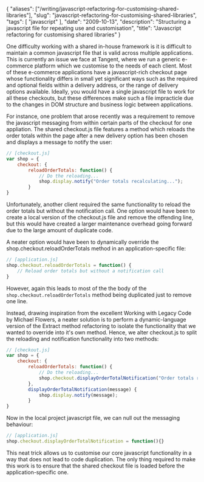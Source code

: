{
    "aliases": ["/writing/javascript-refactoring-for-customising-shared-libraries"],
    "slug": "javascript-refactoring-for-customising-shared-libraries",
    "tags": [
        "javascript"
    ],
    "date": "2009-10-13",
    "description": "Structuring a javascript file for repeating use and customisation",
    "title": "Javascript refactoring for customising shared libraries"
}

One difficulty working with a shared in-house framework is it is
difficult to maintain a common javascript file that is valid across
multiple applications. This is currently an issue we face at Tangent,
where we run a generic e-commerce platform which we customise to the
needs of each client. Most of these e-commerce applications have a
javascript-rich checkout page whose functionality differs in small yet
significant ways such as the required and optional fields within a
delivery address, or the range of delivery options available. Ideally,
you would have a single javascript file to work for all these checkouts,
but these differences make such a file impracticle due to the changes in
DOM structure and business logic between applications.

For instance, one problem that arose recently was a requirement to
remove the javascript messaging from within certain parts of the
checkout for one appliation. The shared checkout.js file features a
method which reloads the order totals within the page after a new
delivery option has been chosen and displays a message to notify the
user:

``` javascript
// [checkout.js]
var shop = {
    checkout: {
        reloadOrderTotals: function() {
            // Do the reloading...
            shop.display.notify("Order totals recalculating...");
        }
}
```

Unfortunately, another client required the same functionality to reload
the order totals but without the notification call. One option would
have been to create a local version of the checkout.js file and remove
the offending line, but this would have created a larger maintenance
overhead going forward due to the large amount of duplicate code.

A neater option would have been to dynamically override the
shop.checkout.reloadOrderTotals method in an application-specific file:

``` javascript
// [application.js]
shop.checkout.reloadOrderTotals = function() {
    // Reload order totals but without a notification call
}
```

However, again this leads to most of the the body of the
`shop.checkout.reloadOrderTotals` method being duplicated just to remove
one line.

Instead, drawing inspiration from the excellent Working with Legacy Code
by Michael Flowers, a neater solution is to perform a dynamic-language
version of the Extract method refactoring to isolate the functionality
that we wanted to override into it's own method. Hence, we alter
checkout.js to split the reloading and notification functionality into
two methods:

``` javascript
// [checkout.js]
var shop = {
    checkout: {
        reloadOrderTotals: function() {
            // Do the reloading...
            shop.checkout.displayOrderTotalNotification("Order totals recalculating...");
        },
        displayOrderTotalNotification(message) {
            shop.display.notify(message);
        } 
}
```

Now in the local project javascript file, we can null out the messaging
behaviour:

``` javascript
// [application.js]
shop.checkout.displayOrderTotalNotification = function(){}
```

This neat trick allows us to customise our core javascript functionality
in a way that does not lead to code duplication. The only thing required
to make this work is to ensure that the shared checkout file is loaded
before the application-specific one.
